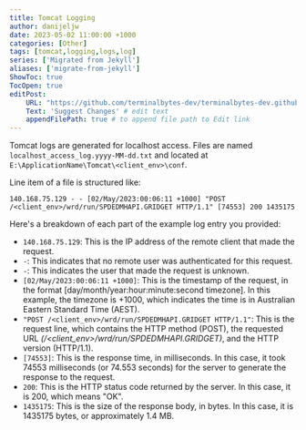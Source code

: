 ```yaml
---
title: Tomcat Logging
author: danijeljw
date: 2023-05-02 11:00:00 +1000
categories: [Other]
tags: [tomcat,logging,logs,log]
series: ['Migrated from Jekyll']
aliases: ['migrate-from-jekyll']
ShowToc: true
TocOpen: true
editPost:
    URL: "https://github.com/terminalbytes-dev/terminalbytes-dev.github.io/tree/main/content"
    Text: 'Suggest Changes' # edit text
    appendFilePath: true # to append file path to Edit link
---
```


Tomcat logs are generated for localhost access. Files are named `localhost_access_log.yyyy-MM-dd.txt` and located at `E:\ApplicationName\Tomcat\<client_env>\conf`.

Line item of a file is structured like:

```
140.168.75.129 - - [02/May/2023:00:06:11 +1000] "POST /<client_env>/wrd/run/SPDEDMHAPI.GRIDGET HTTP/1.1" [74553] 200 1435175
```

Here's a breakdown of each part of the example log entry you provided:

- `140.168.75.129`: This is the IP address of the remote client that made the request.
- `-`: This indicates that no remote user was authenticated for this request.
- `-`: This indicates the user that made the request is unknown.
- `[02/May/2023:00:06:11 +1000]`: This is the timestamp of the request, in the format [day/month/year:hour:minute:second timezone]. In this example, the timezone is +1000, which indicates the time is in Australian Eastern Standard Time (AEST).
- `"POST /<client_env>/wrd/run/SPDEDMHAPI.GRIDGET HTTP/1.1"`: This is the request line, which contains the HTTP method (POST), the requested URL _(/<client_env>/wrd/run/SPDEDMHAPI.GRIDGET)_, and the HTTP version (HTTP/1.1).
- `[74553]`: This is the response time, in milliseconds. In this case, it took 74553 milliseconds (or 74.553 seconds) for the server to generate the response to the request.
- `200`: This is the HTTP status code returned by the server. In this case, it is 200, which means "OK".
- `1435175`: This is the size of the response body, in bytes. In this case, it is 1435175 bytes, or approximately 1.4 MB.